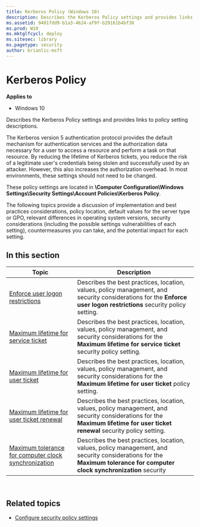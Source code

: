 ```yaml
---
title: Kerberos Policy (Windows 10)
description: Describes the Kerberos Policy settings and provides links to policy setting descriptions.
ms.assetid: 94017dd9-b1a3-4624-af9f-b29161b4bf38
ms.prod: W10
ms.mktglfcycl: deploy
ms.sitesec: library
ms.pagetype: security
author: brianlic-msft
---
```


# Kerberos Policy

**Applies to**
-   Windows 10

Describes the Kerberos Policy settings and provides links to policy setting descriptions.

The Kerberos version 5 authentication protocol provides the default mechanism for authentication services and the authorization data necessary for a user to access a resource and perform a task on that resource. By reducing the lifetime of Kerberos tickets, you reduce the risk of a legitimate user's credentials being stolen and successfully used by an attacker. However, this also increases the authorization overhead. In most environments, these settings should not need to be changed.

These policy settings are located in **\\Computer Configuration\\Windows Settings\\Security Settings\\Account Policies\\Kerberos Policy**.

The following topics provide a discussion of implementation and best practices considerations, policy location, default values for the server type or GPO, relevant differences in operating system versions, security considerations (including the possible settings vulnerabilities of each setting), 
countermeasures you can take, and the potential impact for each setting.

## In this section

| Topic | Description |
| - | - |
| [Enforce user logon restrictions](enforce-user-logon-restrictions.md) | Describes the best practices, location, values, policy management, and security considerations for the **Enforce user logon restrictions** security policy setting.| 
| [Maximum lifetime for service ticket](maximum-lifetime-for-service-ticket.md) | Describes the best practices, location, values, policy management, and security considerations for the **Maximum lifetime for service ticket** security policy setting.| 
| [Maximum lifetime for user ticket](maximum-lifetime-for-user-ticket.md) | Describes the best practices, location, values, policy management, and security considerations for the **Maximum lifetime for user ticket** policy setting.| 
| [Maximum lifetime for user ticket renewal](maximum-lifetime-for-user-ticket-renewal.md) | Describes the best practices, location, values, policy management, and security considerations for the **Maximum lifetime for user ticket renewal** security policy setting.| 
| [Maximum tolerance for computer clock synchronization](maximum-tolerance-for-computer-clock-synchronization.md) | Describes the best practices, location, values, policy management, and security considerations for the **Maximum tolerance for computer clock synchronization** security| policy setting. 
 
## Related topics

- [Configure security policy settings](how-to-configure-security-policy-settings.md)
